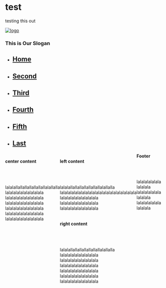 # test
testing this out
<html>
<head>
<link rel="stylesheet" type="text/css" href="style.css">
<title>test</title>
</head>
<body>
	<div class=content >
		<div class=header >
			<div id=logo >
				<a href="index.html">
					<img src="" alt="logo" hight="" width="" />
				</a>
			</div>
			<div id=slogan >
				<h3>This is Our Slogan</h3>
			</div>
			<div id=nav >
				<ul style="disply: inline ;">
					<li class=first id=active ><a href="index.html"><h2>Home</h2></a></li>
					<li><a href="second.html"><h2>Second</h2></a></li>
					<li><a href="third.html"><h2>Third</h2></a></li>
					<li><a href="fourth.html"><h2>Fourth</h2></a></li>
					<li><a href="fifth.html"><h2>Fifth</h2></a></li>
					<li class=last ><a href="last.html"><h2>Last</h2></a></li>
				</ul>
			</div>
		</div>
		<div class=main_content >
			<div id=center_content style="float:left; text-size: 20px; " ><h4>center content</h4></br></br><p>lalalallallallallallallallalallalla</br>lalalalalalalalalalala</br>lalalalalalalalalalala</br>lalalalalalalalalalala</br>lalalalalalalalalalala</br>lalalalalalalalalalala</br>lalalalalalalalalalala</br></p></div>
			<div id=left_content style="float:left" ><h4>left content</h4></br></br><p>lalalallallallallallallallalallalla</br>lalalalalalalalalalala</brlalalalalalalalalalala</br>lalalalalalalalalalala</br>lalalalalalalalalalala</br>lalalalalalalalalalala</br>lalalalalalalalalalala</br></p></div>
			<div id=right_content style="float:left" " ><h4>right content</h4></br></br><p>lalalallallallallallallallalallalla</br>lalalalalalalalalalala</br>lalalalalalalalalalala</br>lalalalalalalalalalala</br>lalalalalalalalalalala</br>lalalalalalalalalalala</br>lalalalalalalalalalala</br></p></div>
		</div>
		<div class=footer >
			<h4>Footer</h4></br></br><p>lalalalalalalalalalala</br>lalalalalalalalalalala</br>lalalalalalalalalalala</br></p>
		</div>
	</div>
</body>
</html>
